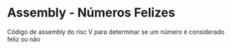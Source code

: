 # Assembly - Números Felizes
Código de assembly do risc V para determinar se um número é considerado feliz ou não
